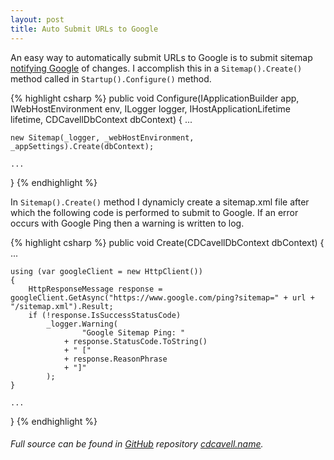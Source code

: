 ```yaml
---
layout: post
title: Auto Submit URLs to Google
---
```


An easy way to automatically submit URLs to Google is to submit sitemap [notifying Google](https://developers.google.com/search/docs/guides/submit-URLs) of changes.
I accomplish this in a `Sitemap().Create()` method called in `Startup().Configure()` method.

{% highlight csharp %}
public void Configure(IApplicationBuilder app, IWebHostEnvironment env, ILogger<Startup> logger, IHostApplicationLifetime lifetime, CDCavellDbContext dbContext)
{
    ...

    new Sitemap(_logger, _webHostEnvironment, _appSettings).Create(dbContext);

    ...
}
{% endhighlight %}

In `Sitemap().Create()` method I dynamicly create a sitemap.xml file after which the following code is performed to submit to Google.
If an error occurs with Google Ping then a warning is written to log.

{% highlight csharp %}
public void Create(CDCavellDbContext dbContext)
{
    ...

    using (var googleClient = new HttpClient())
    {
        HttpResponseMessage response = googleClient.GetAsync("https://www.google.com/ping?sitemap=" + url + "/sitemap.xml").Result;
        if (!response.IsSuccessStatusCode)
            _logger.Warning(
                    "Google Sitemap Ping: "
                + response.StatusCode.ToString()
                + " ["
                + response.ReasonPhrase
                + "]"
            );
    }

    ...
}
{% endhighlight %}

###### Full source can be found in [GitHub](https://github.com/) repository [cdcavell.name](https://github.com/cdcavell/cdcavell.name).
